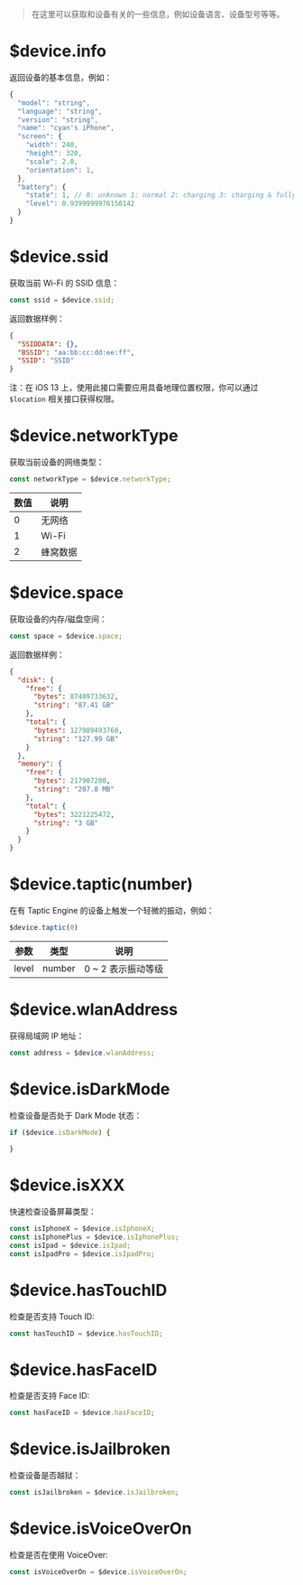 > 在这里可以获取和设备有关的一些信息，例如设备语言、设备型号等等。

# $device.info

返回设备的基本信息，例如：

```js
{
  "model": "string",
  "language": "string",
  "version": "string",
  "name": "cyan's iPhone",
  "screen": {
    "width": 240,
    "height": 320,
    "scale": 2.0,
    "orientation": 1,
  },
  "battery": {
    "state": 1, // 0: unknown 1: normal 2: charging 3: charging & fully charged
    "level": 0.9399999976158142
  }
}
```

# $device.ssid

获取当前 Wi-Fi 的 SSID 信息：

```js
const ssid = $device.ssid;
```

返回数据样例：

```json
{
  "SSIDDATA": {},
  "BSSID": "aa:bb:cc:dd:ee:ff",
  "SSID": "SSID"
}
```

注：在 iOS 13 上，使用此接口需要应用具备地理位置权限，你可以通过 `$location` 相关接口获得权限。

# $device.networkType

获取当前设备的网络类型：

```js
const networkType = $device.networkType;
```

数值 | 说明
---|---
0 | 无网络
1 | Wi-Fi
2 | 蜂窝数据

# $device.space

获取设备的内存/磁盘空间：

```js
const space = $device.space;
```

返回数据样例：

```json
{
  "disk": {
    "free": {
      "bytes": 87409733632,
      "string": "87.41 GB"
    },
    "total": {
      "bytes": 127989493760,
      "string": "127.99 GB"
    }
  },
  "memory": {
    "free": {
      "bytes": 217907200,
      "string": "207.8 MB"
    },
    "total": {
      "bytes": 3221225472,
      "string": "3 GB"
    }
  }
}
```

# $device.taptic(number)

在有 Taptic Engine 的设备上触发一个轻微的振动，例如：

```js
$device.taptic(0)
```

参数 | 类型 | 说明
---|---|---
level | number | 0 ~ 2 表示振动等级

# $device.wlanAddress

获得局域网 IP 地址：

```js
const address = $device.wlanAddress;
```

# $device.isDarkMode

检查设备是否处于 Dark Mode 状态：

```js
if ($device.isDarkMode) {
  
}
```

# $device.isXXX

快速检查设备屏幕类型：

```js
const isIphoneX = $device.isIphoneX;
const isIphonePlus = $device.isIphonePlus;
const isIpad = $device.isIpad;
const isIpadPro = $device.isIpadPro;
```

# $device.hasTouchID

检查是否支持 Touch ID:

```js
const hasTouchID = $device.hasTouchID;
```

# $device.hasFaceID

检查是否支持 Face ID:

```js
const hasFaceID = $device.hasFaceID;
```

# $device.isJailbroken

检查设备是否越狱：

```js
const isJailbroken = $device.isJailbroken;
```

# $device.isVoiceOverOn

检查是否在使用 VoiceOver:

```js
const isVoiceOverOn = $device.isVoiceOverOn;
```